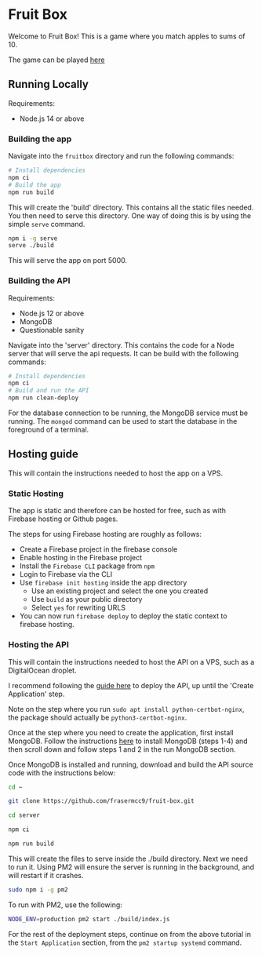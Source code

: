 # Fruit Box
Welcome to Fruit Box! This is a game where you match apples to sums of 10.

The game can be played [here](https://amogusapple.web.app/)

## Running Locally
Requirements:
- Node.js 14 or above

### Building the app

Navigate into the `fruitbox` directory and run the following commands:
```bash
# Install dependencies
npm ci
# Build the app
npm run build
```

This will create the 'build' directory. This contains all the static files needed. You then need to serve this directory. One way of doing this is by using the simple `serve` command. 

```bash
npm i -g serve
serve ./build
```

This will serve the app on port 5000.

### Building the API
Requirements:
- Node.js 12 or above
- MongoDB
- Questionable sanity

Navigate into the 'server' directory. This contains the code for a Node server that will serve the api requests. It can be build with the following commands:
```bash
# Install dependencies
npm ci
# Build and run the API
npm run clean-deploy
```

For the database connection to be running, the MongoDB service must be running. The `mongod` command can be used to start the database in the foreground of a terminal.

## Hosting guide
This will contain the instructions needed to host the app on a VPS.

### Static Hosting
The app is static and therefore can be hosted for free, such as with Firebase hosting or Github pages.

The steps for using Firebase hosting are roughly as follows:
- Create a Firebase project in the firebase console
- Enable hosting in the Firebase project
- Install the `Firebase CLI` package from `npm`
- Login to Firebase via the CLI
- Use `firebase init hosting` inside the app directory
  - Use an existing project and select the one you created
  - Use `build` as your public directory
  - Select `yes` for rewriting URLS
- You can now run `firebase deploy` to deploy the static context to firebase hosting.

### Hosting the API
This will contain the instructions needed to host the API on a VPS, such as a DigitalOcean droplet.

I recommend following the [guide here](https://coderrocketfuel.com/article/deploy-a-nodejs-application-to-digital-ocean-with-https) to deploy the API, up until the 'Create Application' step.

Note on the step where you run `sudo apt install python-certbot-nginx`, the package should actually be `python3-certbot-nginx`.

Once at the step where you need to create the application, first install MongoDB. Follow the instructions [here](https://docs.mongodb.com/manual/tutorial/install-mongodb-on-ubuntu/) to install MongoDB (steps 1-4) and then scroll down and follow steps 1 and 2 in the run MongoDB section.

Once MongoDB is installed and running, download and build the API source code with the instructions below:

```bash
cd ~
```
```bash
git clone https://github.com/frasermcc9/fruit-box.git
```
```bash
cd server
```
```bash
npm ci
```
```bash
npm run build
```
This will create the files to serve inside the ./build directory. Next we need to run it. Using PM2 will ensure the server is running in the background, and will restart if it crashes.

```bash
sudo npm i -g pm2
```

To run with PM2, use the following:
```bash
NODE_ENV=production pm2 start ./build/index.js
```

For the rest of the deployment steps, continue on from the above tutorial in the `Start Application` section, from the `pm2 startup systemd` command.
